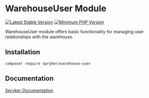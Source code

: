 # WarehouseUser Module
[![Latest Stable Version](https://poser.pugx.org/spryker/warehouse-user/v/stable.svg)](https://packagist.org/packages/spryker/warehouse-user)
[![Minimum PHP Version](https://img.shields.io/badge/php-%3E%3D%208.3-8892BF.svg)](https://php.net/)

WarehouseUser module offers basic functionality for managing user relationships with the warehouse.

## Installation

```
composer require spryker/warehouse-user
```

## Documentation

[Spryker Documentation](https://docs.spryker.com)

